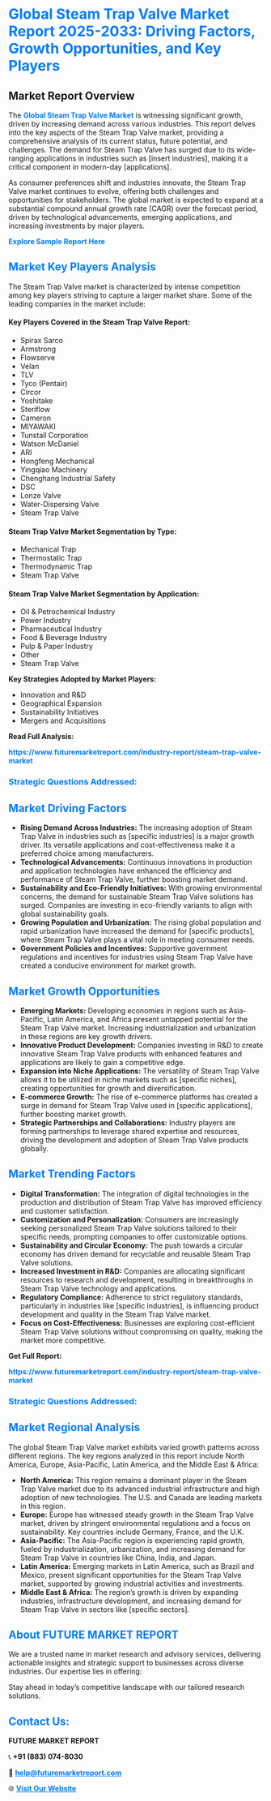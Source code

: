 <h1 style="color: #007BFF;">Global Steam Trap Valve Market Report 2025-2033: Driving Factors, Growth Opportunities, and Key Players</h1>

<section id="overview">
<h2>Market Report Overview</h2>
<p>The <a href="https://www.futuremarketreport.com/industry-report/steam-trap-valve-market" style="color: #007BFF; text-decoration: none;"><strong>Global Steam Trap Valve Market</strong></a> is witnessing significant growth, driven by increasing demand across various industries. This report delves into the key aspects of the Steam Trap Valve market, providing a comprehensive analysis of its current status, future potential, and challenges. The demand for Steam Trap Valve has surged due to its wide-ranging applications in industries such as [insert industries], making it a critical component in modern-day [applications].</p>
<p>As consumer preferences shift and industries innovate, the Steam Trap Valve market continues to evolve, offering both challenges and opportunities for stakeholders. The global market is expected to expand at a substantial compound annual growth rate (CAGR) over the forecast period, driven by technological advancements, emerging applications, and increasing investments by major players.</p>
</section>

<section id="overview">
<p><a href="https://www.futuremarketreport.com/request-sample/reportId=99892" style="color: #007BFF; text-decoration: none;"><strong>Explore Sample Report Here</strong></a></p>
</section>

<section id="key-players">
<h2 style="color: #007BFF;">Market Key Players Analysis</h2>
<p>The Steam Trap Valve market is characterized by intense competition among key players striving to capture a larger market share. Some of the leading companies in the market include:</p>
<h4>Key Players Covered in the Steam Trap Valve Report:</h4>
<ul><li>Spirax Sarco</li><li>Armstrong</li><li>Flowserve</li><li>Velan</li><li>TLV</li><li>Tyco (Pentair)</li><li>Circor</li><li>Yoshitake</li><li>Steriflow</li><li>Cameron</li><li>MIYAWAKI</li><li>Tunstall Corporation</li><li>Watson McDaniel</li><li>ARI</li><li>Hongfeng Mechanical</li><li>Yingqiao Machinery</li><li>Chenghang Industrial Safety</li><li>DSC</li><li>Lonze Valve</li><li>Water-Dispersing Valve</li><li>Steam Trap Valve</li></ul>
<h4>Steam Trap Valve Market Segmentation by Type:</h4>
<ul><li>Mechanical Trap</li><li>Thermostatic Trap</li><li>Thermodynamic Trap</li><li>Steam Trap Valve</li></ul>

<h4>Steam Trap Valve Market Segmentation by Application:</h4>
<ul><li>Oil &amp; Petrochemical Industry</li><li>Power Industry</li><li>Pharmaceutical Industry</li><li>Food &amp; Beverage Industry</li><li>Pulp &amp; Paper Industry</li><li>Other</li><li>Steam Trap Valve</li></ul>
<p><strong>Key Strategies Adopted by Market Players:</strong></p>
<ul>
<li>Innovation and R&D</li>
<li>Geographical Expansion</li>
<li>Sustainability Initiatives</li>
<li>Mergers and Acquisitions</li>
</ul>
</section>

<section>
<p><strong>Read Full Analysis: </strong></p><a href="https://www.futuremarketreport.com/industry-report/steam-trap-valve-market" style="color: #007BFF; text-decoration: none;"><strong>https://www.futuremarketreport.com/industry-report/steam-trap-valve-market</strong></a>
<h3 style="color: #007BFF;">Strategic Questions Addressed:</h3>
</section>

<section id="driving-factors">
<h2 style="color: #007BFF;">Market Driving Factors</h2>
<ul>
<li><strong>Rising Demand Across Industries:</strong> The increasing adoption of Steam Trap Valve in industries such as [specific industries] is a major growth driver. Its versatile applications and cost-effectiveness make it a preferred choice among manufacturers.</li>
<li><strong>Technological Advancements:</strong> Continuous innovations in production and application technologies have enhanced the efficiency and performance of Steam Trap Valve, further boosting market demand.</li>
<li><strong>Sustainability and Eco-Friendly Initiatives:</strong> With growing environmental concerns, the demand for sustainable Steam Trap Valve solutions has surged. Companies are investing in eco-friendly variants to align with global sustainability goals.</li>
<li><strong>Growing Population and Urbanization:</strong> The rising global population and rapid urbanization have increased the demand for [specific products], where Steam Trap Valve plays a vital role in meeting consumer needs.</li>
<li><strong>Government Policies and Incentives:</strong> Supportive government regulations and incentives for industries using Steam Trap Valve have created a conducive environment for market growth.</li>
</ul>
</section>

<section id="growth-opportunities">
<h2 style="color: #007BFF;">Market Growth Opportunities</h2>
<ul>
<li><strong>Emerging Markets:</strong> Developing economies in regions such as Asia-Pacific, Latin America, and Africa present untapped potential for the Steam Trap Valve market. Increasing industrialization and urbanization in these regions are key growth drivers.</li>
<li><strong>Innovative Product Development:</strong> Companies investing in R&D to create innovative Steam Trap Valve products with enhanced features and applications are likely to gain a competitive edge.</li>
<li><strong>Expansion into Niche Applications:</strong> The versatility of Steam Trap Valve allows it to be utilized in niche markets such as [specific niches], creating opportunities for growth and diversification.</li>
<li><strong>E-commerce Growth:</strong> The rise of e-commerce platforms has created a surge in demand for Steam Trap Valve used in [specific applications], further boosting market growth.</li>
<li><strong>Strategic Partnerships and Collaborations:</strong> Industry players are forming partnerships to leverage shared expertise and resources, driving the development and adoption of Steam Trap Valve products globally.</li>
</ul>
</section>

<section id="trending-factors">
<h2 style="color: #007BFF;">Market Trending Factors</h2>
<ul>
<li><strong>Digital Transformation:</strong> The integration of digital technologies in the production and distribution of Steam Trap Valve has improved efficiency and customer satisfaction.</li>
<li><strong>Customization and Personalization:</strong> Consumers are increasingly seeking personalized Steam Trap Valve solutions tailored to their specific needs, prompting companies to offer customizable options.</li>
<li><strong>Sustainability and Circular Economy:</strong> The push towards a circular economy has driven demand for recyclable and reusable Steam Trap Valve solutions.</li>
<li><strong>Increased Investment in R&D:</strong> Companies are allocating significant resources to research and development, resulting in breakthroughs in Steam Trap Valve technology and applications.</li>
<li><strong>Regulatory Compliance:</strong> Adherence to strict regulatory standards, particularly in industries like [specific industries], is influencing product development and quality in the Steam Trap Valve market.</li>
<li><strong>Focus on Cost-Effectiveness:</strong> Businesses are exploring cost-efficient Steam Trap Valve solutions without compromising on quality, making the market more competitive.</li>
</ul>
</section>

<section>
<p><strong>Get Full Report: </strong></p><a href="https://www.futuremarketreport.com/industry-report/steam-trap-valve-market" style="color: #007BFF; text-decoration: none;"><strong>https://www.futuremarketreport.com/industry-report/steam-trap-valve-market</strong></a>
<h3 style="color: #007BFF;">Strategic Questions Addressed:</h3>
</section>


<section id="regional-analysis">
<h2 style="color: #007BFF;">Market Regional Analysis</h2>
<p>The global Steam Trap Valve market exhibits varied growth patterns across different regions. The key regions analyzed in this report include North America, Europe, Asia-Pacific, Latin America, and the Middle East & Africa:</p>
<ul>
<li><strong>North America:</strong> This region remains a dominant player in the Steam Trap Valve market due to its advanced industrial infrastructure and high adoption of new technologies. The U.S. and Canada are leading markets in this region.</li>
<li><strong>Europe:</strong> Europe has witnessed steady growth in the Steam Trap Valve market, driven by stringent environmental regulations and a focus on sustainability. Key countries include Germany, France, and the U.K.</li>
<li><strong>Asia-Pacific:</strong> The Asia-Pacific region is experiencing rapid growth, fueled by industrialization, urbanization, and increasing demand for Steam Trap Valve in countries like China, India, and Japan.</li>
<li><strong>Latin America:</strong> Emerging markets in Latin America, such as Brazil and Mexico, present significant opportunities for the Steam Trap Valve market, supported by growing industrial activities and investments.</li>
<li><strong>Middle East & Africa:</strong> The region’s growth is driven by expanding industries, infrastructure development, and increasing demand for Steam Trap Valve in sectors like [specific sectors].</li>
</ul>
</section>

<footer>
<h2 style="color: #007BFF;">About FUTURE MARKET REPORT</h2>
<p>We are a trusted name in market research and advisory services, delivering actionable insights and strategic support to businesses across diverse industries. Our expertise lies in offering:</p>

<p>Stay ahead in today’s competitive landscape with our tailored research solutions.</p>

<h2 style="color: #007BFF;">Contact Us:</h2>
<p><strong>FUTURE MARKET REPORT</strong></p>
<p>📞 <strong>+91 (883) 074-8030</strong></p>
<p>📧 <strong><a href="mailto:help@futuremarketreport.com" style="color: #007BFF;">help@futuremarketreport.com</a></strong></p>
<p>🌐 <strong><a href="https://www.futuremarketreport.com/" style="color: #007BFF;">Visit Our Website</a></strong></p>
</footer>